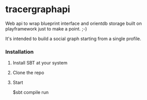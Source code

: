tracergraphapi
==============

Web api to wrap blueprint interface and orientdb storage built on playframework just to make a point. ;-)


It's intended to build a social graph starting from a single profile.



### Installation

1. Install SBT at your system
2. Clone the repo
3. Start

    $sbt compile run
